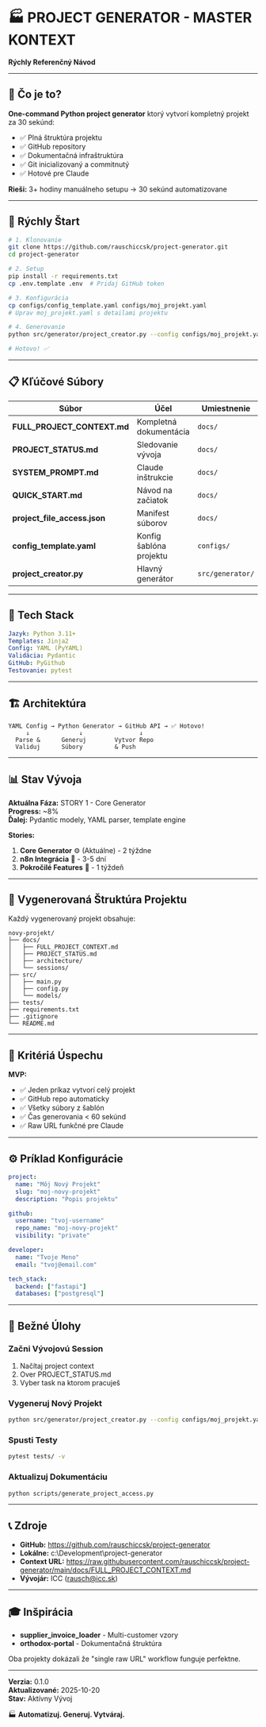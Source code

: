 # 🏭 PROJECT GENERATOR - MASTER KONTEXT

**Rýchly Referenčný Návod**

---

## 🎯 Čo je to?

**One-command Python project generator** ktorý vytvorí kompletný projekt za 30 sekúnd:
- ✅ Plná štruktúra projektu
- ✅ GitHub repository
- ✅ Dokumentačná infraštruktúra
- ✅ Git inicializovaný a commitnutý
- ✅ Hotové pre Claude

**Rieši:** 3+ hodiny manuálneho setupu → 30 sekúnd automatizovane

---

## 🚀 Rýchly Štart

```bash
# 1. Klonovanie
git clone https://github.com/rauschiccsk/project-generator.git
cd project-generator

# 2. Setup
pip install -r requirements.txt
cp .env.template .env  # Pridaj GitHub token

# 3. Konfigurácia
cp configs/config_template.yaml configs/moj_projekt.yaml
# Uprav moj_projekt.yaml s detailami projektu

# 4. Generovanie
python src/generator/project_creator.py --config configs/moj_projekt.yaml

# Hotovo! ✅
```

---

## 📋 Kľúčové Súbory

| Súbor | Účel | Umiestnenie |
|------|---------|----------|
| **FULL_PROJECT_CONTEXT.md** | Kompletná dokumentácia | `docs/` |
| **PROJECT_STATUS.md** | Sledovanie vývoja | `docs/` |
| **SYSTEM_PROMPT.md** | Claude inštrukcie | `docs/` |
| **QUICK_START.md** | Návod na začiatok | `docs/` |
| **project_file_access.json** | Manifest súborov | `docs/` |
| **config_template.yaml** | Konfig šablóna projektu | `configs/` |
| **project_creator.py** | Hlavný generátor | `src/generator/` |

---

## 💾 Tech Stack

```yaml
Jazyk: Python 3.11+
Templates: Jinja2
Config: YAML (PyYAML)
Validácia: Pydantic
GitHub: PyGithub
Testovanie: pytest
```

---

## 🏗️ Architektúra

```
YAML Config → Python Generator → GitHub API → ✅ Hotovo!
     ↓              ↓                ↓
  Parse &      Generuj        Vytvor Repo
  Validuj      Súbory         & Push
```

---

## 📊 Stav Vývoja

**Aktuálna Fáza:** STORY 1 - Core Generator  
**Progress:** ~8%  
**Ďalej:** Pydantic modely, YAML parser, template engine

**Stories:**
1. **Core Generator** ⚙️ (Aktuálne) - 2 týždne
2. **n8n Integrácia** 🤖 - 3-5 dní
3. **Pokročilé Features** 🚀 - 1 týždeň

---

## 📁 Vygenerovaná Štruktúra Projektu

Každý vygenerovaný projekt obsahuje:

```
novy-projekt/
├── docs/
│   ├── FULL_PROJECT_CONTEXT.md
│   ├── PROJECT_STATUS.md
│   ├── architecture/
│   └── sessions/
├── src/
│   ├── main.py
│   ├── config.py
│   └── models/
├── tests/
├── requirements.txt
├── .gitignore
└── README.md
```

---

## 🎯 Kritériá Úspechu

**MVP:**
- ✅ Jeden príkaz vytvorí celý projekt
- ✅ GitHub repo automaticky
- ✅ Všetky súbory z šablón
- ✅ Čas generovania < 60 sekúnd
- ✅ Raw URL funkčné pre Claude

---

## ⚙️ Príklad Konfigurácie

```yaml
project:
  name: "Môj Nový Projekt"
  slug: "moj-novy-projekt"
  description: "Popis projektu"

github:
  username: "tvoj-username"
  repo_name: "moj-novy-projekt"
  visibility: "private"

developer:
  name: "Tvoje Meno"
  email: "tvoj@email.com"

tech_stack:
  backend: ["fastapi"]
  databases: ["postgresql"]
```

---

## 🔧 Bežné Úlohy

### Začni Vývojovú Session
1. Načítaj project context
2. Over PROJECT_STATUS.md
3. Vyber task na ktorom pracuješ

### Vygeneruj Nový Projekt
```bash
python src/generator/project_creator.py --config configs/moj_projekt.yaml
```

### Spusti Testy
```bash
pytest tests/ -v
```

### Aktualizuj Dokumentáciu
```bash
python scripts/generate_project_access.py
```

---

## 📞 Zdroje

- **GitHub:** https://github.com/rauschiccsk/project-generator
- **Lokálne:** c:\Development\project-generator
- **Context URL:** https://raw.githubusercontent.com/rauschiccsk/project-generator/main/docs/FULL_PROJECT_CONTEXT.md
- **Vývojár:** ICC (rausch@icc.sk)

---

## 🎓 Inšpirácia

- **supplier_invoice_loader** - Multi-customer vzory
- **orthodox-portal** - Dokumentačná štruktúra

Oba projekty dokázali že "single raw URL" workflow funguje perfektne.

---

**Verzia:** 0.1.0  
**Aktualizované:** 2025-10-20  
**Stav:** Aktívny Vývoj

🏭 **Automatizuj. Generuj. Vytváraj.**